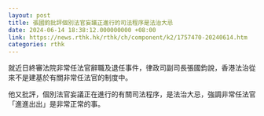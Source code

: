 ```yaml
---
layout: post
title: 張國鈞批評個別法官妄議正進行的司法程序是法治大忌
date: 2024-06-14 18:38:12.000000000 +08:00
link: https://news.rthk.hk/rthk/ch/component/k2/1757470-20240614.htm
categories: rthk
---
```


就近日終審法院非常任法官辭職及退任事件，律政司副司長張國鈞說，香港法治從來不是建基於有關非常任法官的制度中。

他又批評，個別法官妄議正在進行的有關司法程序，是法治大忌，強調非常任法官「進進出出」是非常正常的事。
